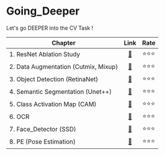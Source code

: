 # Going_Deeper
Let's go DEEPER into the CV Task !  

| Chapter                              | Link | Rate |
|--------------------------------------|:----:|:----:|
| 1. ResNet Ablation Study             |   [🔗](https://github.com/itchyfeet-patient/Going_Deeper/blob/master/ResNet_Ablation_Study/%5BGD_1%5DResNet_Ablation_Study.ipynb)  | ⭐⭐⭐|
| 2. Data Augmentation (Cutmix, Mixup) |   [🔗](https://github.com/itchyfeet-patient/Going_Deeper/blob/master/Cutmix_Mixup_Comparative_Experiment/%5BGD_2%5DData_Augmentation.ipynb)  | ⭐⭐⭐|
| 3. Object Detection (RetinaNet)      |[🔗](https://github.com/itchyfeet-patient/Going_Deeper/blob/master/Autonomous_driving_assistance_system/%5BGD_3%5DObject_detection.ipynb)    | ⭐⭐⭐|
| 4. Semantic Segmentation (Unet++)    | [🔗](https://github.com/itchyfeet-patient/Going_Deeper/blob/master/Create_Segmentation_Model_U-Net%2B%2B/%5BGD_4%5DSemantic_Segmentation.ipynb)    | ⭐⭐⭐|
| 5. Class Activation Map (CAM)        | [🔗](https://github.com/itchyfeet-patient/Going_Deeper/blob/master/CAM/%5BGD_5%5DClass_Activation_Map.ipynb)    |⭐⭐⭐|
| 6. OCR                               | [🔗](https://github.com/itchyfeet-patient/Going_Deeper/blob/master/OCR/%5BGD_6%5DOCR.ipynb)    |⭐⭐⭐ |
| 7. Face_Detector (SSD)               | [🔗](https://github.com/itchyfeet-patient/Going_Deeper/blob/master/Face_Detector/%5BGD_7%5DFace_Detector.ipynb)    |⭐⭐⭐ |
| 8. PE (Pose Estimation)              | [🔗](https://github.com/itchyfeet-patient/Going_Deeper/blob/master/PE/%5BGD_8%5DPE.ipynb)    | ⭐⭐⭐|
